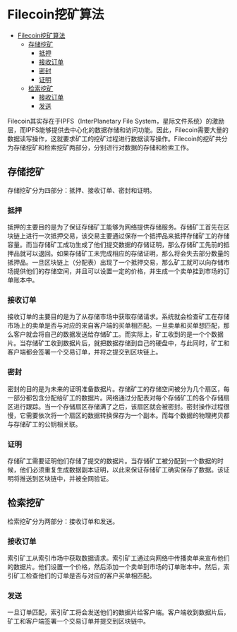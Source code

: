 # Filecoin挖矿算法

<!-- TOC -->

- [Filecoin挖矿算法](#filecoin%E6%8C%96%E7%9F%BF%E7%AE%97%E6%B3%95)
    - [存储挖矿](#%E5%AD%98%E5%82%A8%E6%8C%96%E7%9F%BF)
        - [抵押](#%E6%8A%B5%E6%8A%BC)
        - [接收订单](#%E6%8E%A5%E6%94%B6%E8%AE%A2%E5%8D%95)
        - [密封](#%E5%AF%86%E5%B0%81)
        - [证明](#%E8%AF%81%E6%98%8E)
    - [检索挖矿](#%E6%A3%80%E7%B4%A2%E6%8C%96%E7%9F%BF)
        - [接收订单](#%E6%8E%A5%E6%94%B6%E8%AE%A2%E5%8D%95)
        - [发送](#%E5%8F%91%E9%80%81)

<!-- /TOC -->

Filecoin其实存在于IPFS（InterPlanetary File System，星际文件系统）的激励层，而IPFS能够提供去中心化的数据存储和访问功能。因此，Filecoin需要大量的数据读写操作，这就要求矿工的挖矿过程进行数据读写操作。Filecoin的挖矿共分为存储挖矿和检索挖矿两部分，分别进行对数据的存储和检索工作。

## 存储挖矿

存储挖矿分为四部分：抵押、接收订单、密封和证明。

### 抵押

抵押的主要目的是为了保证存储矿工能够为网络提供存储服务。存储矿工首先在区块链上进行一次抵押交易，该交易主要通过保存一个抵押品来抵押存储矿工的存储容量。而当存储矿工成功生成了他们提交数据的存储证明，那么存储矿工先前的抵押品就可以退回。如果存储矿工未完成相应的存储证明，那么将会失去部分数量的抵押品。一旦区块链上（分配表）出现了一个抵押交易，那么矿工就可以向存储市场提供他们的存储空间，并且可以设置一定的价格，并生成一个卖单挂到市场的订单账本中。

### 接收订单

接收订单的主要目的是为了从存储市场中获取存储请求。系统就会检查矿工在存储市场上的卖单是否与对应的来自客户端的买单相匹配。一旦卖单和买单想匹配，那么客户就会将自己的数据发送给存储矿工。而实际上，矿工收到的是一个个数据片。当存储矿工收到数据片后，就把数据存储到自己的硬盘中，与此同时，矿工和客户端都会签署一个交易订单，并将之提交到区块链上。

### 密封

密封的目的是为未来的证明准备数据片。存储矿工的存储空间被分为几个扇区，每一部分都包含分配给矿工的数据片。网络通过分配表对每个存储矿工的各个存储扇区进行跟踪。当一个存储扇区存储满了之后，该扇区就会被密封。密封操作过程很慢，它需要依次将一个扇区的数据转换保存为一个副本。而每个数据的物理拷贝都与存储矿工的公钥相关联。

### 证明

存储矿工需要证明他们存储了提交的数据片。当存储矿工被分配到一个数据的时候，他们必须重复生成数据副本证明，以此来保证存储矿工确实保存了数据。该证明将推送到区块链中，并被全网验证。

## 检索挖矿

检索挖矿分为两部分：接收订单和发送。

### 接收订单

索引矿工从索引市场中获取数据请求。索引矿工通过向网络中传播卖单来宣布他们的数据片。他们设置一个价格，然后添加一个卖单到市场的订单账本中。然后，索引矿工检查他们的订单是否与对应的客户买单相匹配。

### 发送

一旦订单匹配，索引矿工将会发送他们的数据片给客户端。客户端收到数据片后，矿工和客户端签署一个交易订单并提交到区块链中。

